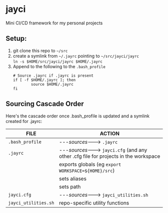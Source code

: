# jayci
Mini CI/CD framework for my personal projects

## Setup:
1. git clone this repo to `~/src`
2. create a symlink from `~/.jayrc` pointing to `~/src/jayci/jayrc`  
     ```ln -s $HOME/src/jayci/jayrc $HOME/.jayrc```
3. Append to the following to the `.bash_profile`
     ```
     # Source .jayrc if .jayrc is present
     if [ -f $HOME/.jayrc ]; then
             source $HOME/.jayrc
     fi
     ```

## Sourcing Cascade Order
Here's the cascade order once .bash_profile is updated and a symlink created for .jayrc:

| FILE | ACTION |
|------|--------|
| `.bash_profile` | ---_sources_---> `.jayrc`
| `.jayrc` | ---_sources_---> `jayci.cfg` (and any other .cfg file for projects in the workspace
|        | exports globals (eg `export WORKSPACE=${HOME}/src`)
|        | sets aliases
|        | sets path
| `jayci.cfg` | ---_sources_---> `jayci_utilities.sh`
| `jayci_utilities.sh` | repo-specific utility functions
